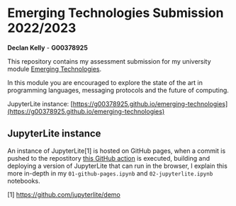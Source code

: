 # Emerging Technologies Submission 2022/2023
**Declan Kelly** - **G00378925**<br>

This repository contains my assessment submission for my university module [Emerging Technologies](https://www.gmit.ie/emerging-technologies).

In this module you are encouraged to explore the state of the art in programming languages, messaging protocols and the future of computing.

JupyterLite instance: [https://g00378925.github.io/emerging-technologies](https://g00378925.github.io/emerging-technologies)

## JupyterLite instance

An instance of JupyterLite[1] is hosted on GitHub pages,
when a commit is pushed to the repostitory [this GitHub action](.github/workflows/deploy.yml) is executed,
building and deploying a version of JupyterLite that can run in the browser,
I explain this more in-depth in my `01-github-pages.ipynb` and `02-jupyterlite.ipynb` notebooks.

[1] https://github.com/jupyterlite/demo
